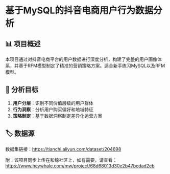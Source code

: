 # 基于MySQL的抖音电商用户行为数据分析

## 📊 项目概述

本项目通过对抖音电商平台的用户数据进行深度分析，构建了完整的用户画像体系，并基于RFM模型制定了精准的营销策略方案。适合新手练习MySQL以及RFM模型。

## 🎯 分析目标

1. **用户分层**：识别不同价值层级的用户群体
2. **行为洞察**：分析用户购买偏好和地域特征  
3. **策略制定**：基于数据洞察制定差异化运营方案

## 🏷 数据源

数据集链接：https://tianchi.aliyun.com/dataset/204698

附：该项目同步上传在和鲸社区上，如有需要，请查看：https://www.heywhale.com/mw/project/68d68013d30e2b47bcdad2eb
